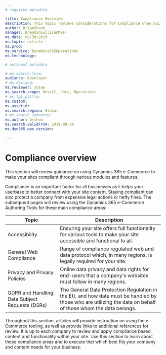 ```yaml
---
# required metadata

title: Compliance Overview
description: This topic reviews considerations for Compliance when building sites within Dynamics 365 e-Commerce.
author: BrianShook
manager: BrendanSullivanMSFT
ms.date: 08/30/2019
ms.topic: article
ms.prod: 
ms.service: Dynamics365Operations
ms.technology: 

# optional metadata

# ms.search.form: 
audience: Developer
# ms.devlang: 
ms.reviewer: josaw
ms.search.scope: Retail, Core, Operations
# ms.tgt_pltfrm: 
ms.custom: 
ms.assetid: 
ms.search.region: Global
# ms.search.industry: 
ms.author: brshoo
ms.search.validFrom: 2019-08-30
ms.dyn365.ops.version: 

---
```


# Compliance overview
This section will review guidance on using Dynamics 365 e-Commerce to make your sites compliant through various modules and features.

Compliance is an important factor for all businesses as it helps your userbase to better connect with your site content. Staying compliant can also protect a company from expensive legal actions or hefty fines. The subsequent pages will review using the Dynamics 365 e-Commerce Authoring Tools for these main compliance areas:

| Topic                                          | Description                                                  |
| ---------------------------------------------- | ------------------------------------------------------------ |
| Accessibility                                  | Ensuring your site offers full functionality for various tools to make your site accessible and functional to all. |
| General Web Compliance                         | Range of compliance regulated web and data protocol which, in many regions, is legally required for your site. |
| Privacy and Privacy Policies                   | Online data privacy and data rights for end-users that a company's websites must follow in many regions. |
| GDPR and Handling Data Subject Requests (DSRs) | The General Data Protection Regulation in the EU, and how data must be handled by those who are utilizing the data on behalf of those whom the data belongs. |



Throughout this section, articles will provide instruction on using the e-Commerce tooling, as well as provide links to additional references for review.  It is up to each company to review and apply compliance based content and functionality within your site. Use this section to learn about these compliance areas and to execute that which best fits your company and content needs for your business.
